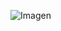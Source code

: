 ![Imagen](https://www.google.com/imgres?imgurl=https%3A%2F%2Fwww.zetatecnologia.com%2Fwp-content%2Fuploads%2FIm%25C3%25A1genes-sin-Copyright.jpg&imgrefurl=https%3A%2F%2Fwww.zetatecnologia.com%2F2019%2F04%2Fdescargar-imagenes-sin-copyright%2F&tbnid=UmdZM--wqLtNXM&vet=12ahUKEwjn8JH50b3tAhUVElkKHThGCpoQMygEegUIARC5AQ..i&docid=1BSnL2pyWYFByM&w=800&h=450&q=imagenes%20sin%20copyright&ved=2ahUKEwjn8JH50b3tAhUVElkKHThGCpoQMygEegUIARC5AQ)
